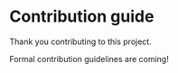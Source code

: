# Contribution guide

Thank you contributing to this project.

Formal contribution guidelines are coming!
